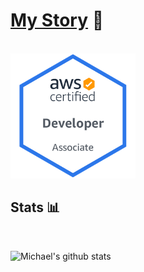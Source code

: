 # [My Story](https://mshuber1981.github.io/mshuber1981/index.html) :book:

</br>

<a href="https://www.credly.com/badges/b8be6845-1c01-4205-8387-09a97be77004/public_url">
  <img src="https://raw.githubusercontent.com/mshuber1981/mshuber1981/master/Media/AWS-Developer-Associate-2020.png" width="200px" />
</a>

</br>

## Stats :bar_chart:

</br>

![Michael's github stats](https://github-readme-stats.vercel.app/api?username=mshuber1981&show_icons=true&theme=react)
